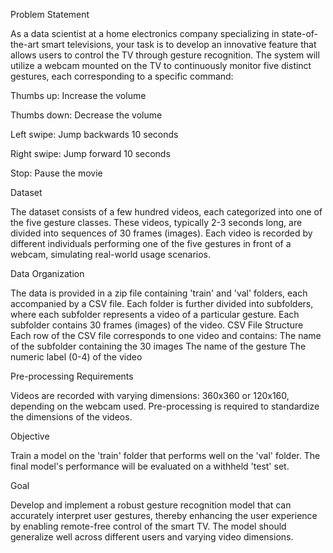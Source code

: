 
Problem Statement

As a data scientist at a home electronics company specializing in state-of-the-art smart televisions, your task is to develop an innovative feature that allows users to control the TV through gesture recognition. The system will utilize a webcam mounted on the TV to continuously monitor five distinct gestures, each corresponding to a specific command:

Thumbs up: Increase the volume

Thumbs down: Decrease the volume

Left swipe: Jump backwards 10 seconds

Right swipe: Jump forward 10 seconds

Stop: Pause the movie


Dataset

The dataset consists of a few hundred videos, each categorized into one of the five gesture classes. These videos, typically 2-3 seconds long, are divided into sequences of 30 frames (images). Each video is recorded by different individuals performing one of the five gestures in front of a webcam, simulating real-world usage scenarios.

Data Organization

The data is provided in a zip file containing 'train' and 'val' folders, each accompanied by a CSV file.
Each folder is further divided into subfolders, where each subfolder represents a video of a particular gesture.
Each subfolder contains 30 frames (images) of the video.
CSV File Structure
Each row of the CSV file corresponds to one video and contains:
The name of the subfolder containing the 30 images
The name of the gesture
The numeric label (0-4) of the video

Pre-processing Requirements

Videos are recorded with varying dimensions: 360x360 or 120x160, depending on the webcam used.
Pre-processing is required to standardize the dimensions of the videos.

Objective

Train a model on the 'train' folder that performs well on the 'val' folder. The final model's performance will be evaluated on a withheld 'test' set.

Goal

Develop and implement a robust gesture recognition model that can accurately interpret user gestures, thereby enhancing the user experience by enabling remote-free control of the smart TV. The model should generalize well across different users and varying video dimensions.
